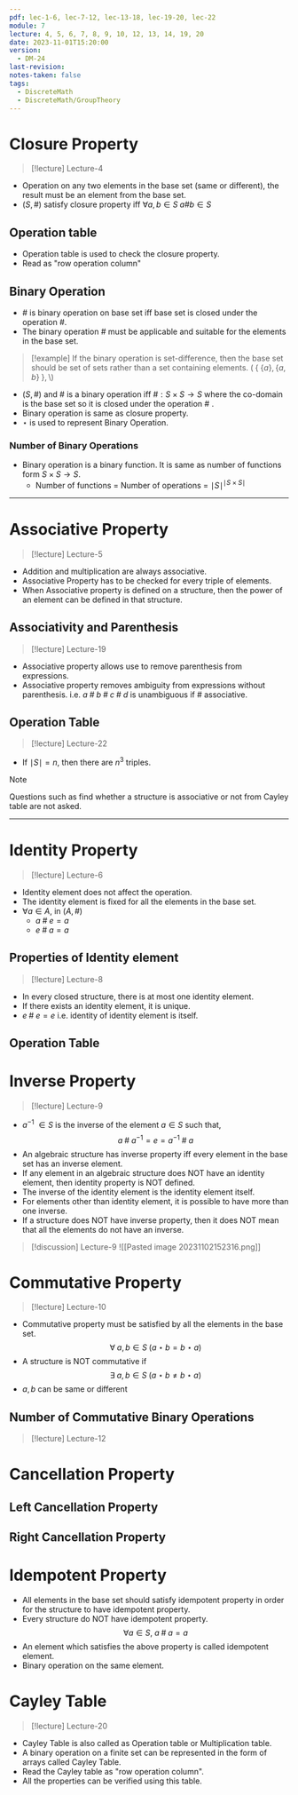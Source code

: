 ```yaml
---
pdf: lec-1-6, lec-7-12, lec-13-18, lec-19-20, lec-22
module: 7
lecture: 4, 5, 6, 7, 8, 9, 10, 12, 13, 14, 19, 20
date: 2023-11-01T15:20:00
version:
  - DM-24
last-revision: 
notes-taken: false
tags:
  - DiscreteMath
  - DiscreteMath/GroupTheory
---
```

# Closure Property
> [!lecture] Lecture-4

- Operation on any two elements in the base set (same or different), the result must be an element from the base set.
- $(S, \#)$ satisfy closure property iff $\forall a, b \in S \; a \# b \in S$ 

## Operation table
- Operation table is used to check the closure property.
- Read as "row operation column"

## Binary Operation
- $\#$ is binary operation on base set iff base set is closed under the operation $\#$.
- The binary operation $\#$ must be applicable and suitable for the elements in the base set.

> [!example] 
> If the binary operation is set-difference, then the base set should be set of sets rather than a set containing elements.
> $(\;\{\;\{a\}, \{a, b\}\;\}, \setminus)$
- $(S, \#)$ and $\#$ is a binary operation iff $\# : S \times S \rightarrow S$ where the co-domain is the base set so it is closed under the operation $\#$ .
- Binary operation is same as closure property.
- $\star$ is used to represent Binary Operation. 

### Number of Binary Operations
- Binary operation is a binary function. It is same as number of functions form $S \times S \rightarrow S$.
	- Number of functions = Number of operations = ${\mid S \mid}^{\mid S \times S \mid}$

---
# Associative Property
> [!lecture] Lecture-5
- Addition and multiplication are always associative.
- Associative Property has to be checked for every triple of elements.
- When Associative property is defined on a structure, then the power of an element can be defined in that structure.

## Associativity and Parenthesis
> [!lecture] Lecture-19
- Associative property allows use to remove parenthesis from expressions.
- Associative property removes ambiguity from expressions without parenthesis. i.e. $a \;\#\; b \;\#\; c \;\#\; d$ is unambiguous if $\#$ associative.

## Operation Table
> [!lecture] Lecture-22
- If $\mid S \mid = n$, then there are $n^3$ triples.

> [!NOTE] 
> Questions such as find whether a structure is associative or not from Cayley table are not asked.


----

# Identity Property
> [!lecture] Lecture-6
- Identity element does not affect the operation.
- The identity element is fixed for all the elements in the base set.
- $\forall a \in A$, in $(A, \#)$
	- $a\; \#\; e = a$
	- $e \;\#\; a = a$

## Properties of Identity element
> [!lecture] Lecture-8

- In every closed structure, there is at most one identity element.
- If there exists an identity element, it is unique.
- $e\; \# \; e = e$ i.e. identity of identity element is itself.

## Operation Table



# Inverse Property
> [!lecture] Lecture-9

- $a^{-1} \; \in S$ is the inverse of the element $a \in S$ such that,
$$
a \; \# \; a^{-1} = e = a^{-1} \; \# \; a
$$
- An algebraic structure has inverse property iff every element in the base set has an inverse element.
- If any element in an algebraic structure does NOT have an identity element, then identity property is NOT defined.
- The inverse of the identity element is the identity element itself.
- For elements other than identity element, it is possible to have more than one inverse.
- If a structure does NOT have inverse property, then it does NOT mean that all the elements do not have an inverse.

> [!discussion] Lecture-9
> ![[Pasted image 20231102152316.png]]


# Commutative Property
> [!lecture] Lecture-10
- Commutative property must be satisfied by all the elements in the base set.
$$
\forall\; a, b \in S\; (a \star b = b \star a)
$$
- A structure is NOT commutative if 
$$
\exists\; a, b \in S \; (a \star b \not = b \star a)
$$
- $a, b$ can be same or different

## Number of Commutative Binary Operations
> [!lecture] Lecture-12



# Cancellation Property
## Left Cancellation Property


## Right Cancellation Property


# Idempotent Property
- All elements in the base set should satisfy idempotent property in order for the structure to have idempotent property.
- Every structure do NOT have idempotent property.
$$
\forall a \in S, \; a \;\#\; a = a
$$
- An element which satisfies the above property is called idempotent element.
- Binary operation on the same element.

# Cayley Table
> [!lecture] Lecture-20
- Cayley Table is also called as Operation table or Multiplication table.
- A binary operation on a finite set can be represented in the form of arrays called Cayley Table.
- Read the Cayley table as "row operation column".
- All the properties can be verified using this table.

